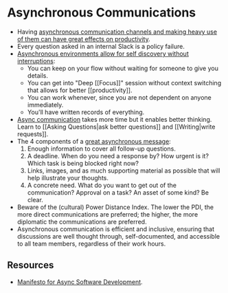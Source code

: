 # Asynchronous Communications

- Having [asynchronous communication channels and making heavy use of them can have great effects on productivity](https://www.martinklepsch.org/posts/asynchronous-communication.html).
- Every question asked in an internal Slack is a policy failure.
- [Asynchronous environments allow for self discovery without interruptions](http://web.archive.org/web/20240222195139/https://snir.dev/blog/remote-async-communication/):
  - You can keep on your flow without waiting for someone to give you details.
  - You can get into "Deep [[Focus]]" session without context switching that allows for better [[productivity]].
  - You can work whenever, since you are not dependent on anyone immediately.
  - You'll have written records of everything.
- [Async communication](http://web.archive.org/web/20241006094947/https://protocol.almanac.io/docs/async-work-ezPny9x7Q50QISL4UIUhB3PoURV0lgxP) takes more time but it enables better thinking. Learn to [[Asking Questions|ask better questions]] and [[Writing|write requests]].
- The 4 components of a [great asynchronous message](https://protocol-labs.gitbook.io/launchpad-curriculum/launchpad-learning-resources/protocol-labs-network/os-stewardship#sync-comms):
  1. Enough information to cover all follow-up questions.
  2. A deadline. When do you need a response by? How urgent is it? Which task is being blocked right now?
  3. Links, images, and as much supporting material as possible that will help illustrate your thoughts.
  4. A concrete need. What do you want to get out of the communication? Approval on a task? An asset of some kind? Be clear.
- Beware of the (cultural) Power Distance Index. The lower the PDI, the more direct communications are preferred; the higher, the more diplomatic the communications are preferred.
- Asynchronous communication is efficient and inclusive, ensuring that discussions are well thought through, self-documented, and accessible to all team members, regardless of their work hours.

## Resources

- [Manifesto for Async Software Development](http://asyncmanifesto.org/).

